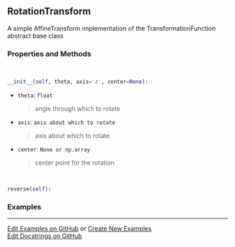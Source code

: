 ## <a id="McUtils.Coordinerds.CoordinateTransformations.RotationTransform.RotationTransform">RotationTransform</a>
A simple AffineTransform implementation of the TransformationFunction abstract base class

### Properties and Methods
<a id="McUtils.Coordinerds.CoordinateTransformations.RotationTransform.RotationTransform.__init__">&nbsp;</a>
```python
__init__(self, theta, axis='z', center=None): 
```

- `theta`: `float`
    >angle through which to rotate
- `axis`: `axis about which to rotate`
    >axis about which to rotate
- `center`: `None or np.array`
    >center point for the rotation

<a id="McUtils.Coordinerds.CoordinateTransformations.RotationTransform.RotationTransform.reverse">&nbsp;</a>
```python
reverse(self): 
```

### Examples


___

[Edit Examples on GitHub](https://github.com/McCoyGroup/References/edit/gh-pages/Documentation/examples/McUtils/Coordinerds/CoordinateTransformations/RotationTransform/RotationTransform.md) or 
[Create New Examples](https://github.com/McCoyGroup/References/new/gh-pages/?filename=Documentation/examples/McUtils/Coordinerds/CoordinateTransformations/RotationTransform/RotationTransform.md) <br/>
[Edit Docstrings on GitHub](https://github.com/McCoyGroup/McUtils/edit/master/Coordinerds/CoordinateTransformations/RotationTransform.py?message=Update%20Docs)